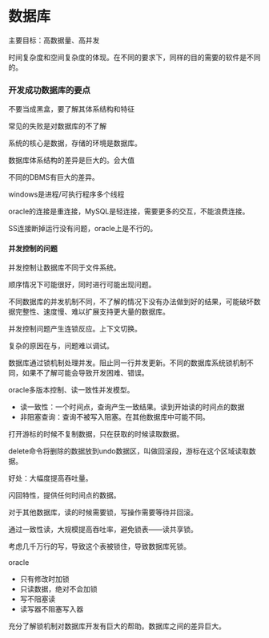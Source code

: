 # 数据库

主要目标：高数据量、高并发

时间复杂度和空间复杂度的体现。在不同的要求下，同样的目的需要的软件是不同的。

### 开发成功数据库的要点

不要当成黑盒，要了解其体系结构和特征

常见的失败是对数据库的不了解

系统的核心是数据，存储的环境是数据库。

数据库体系结构的差异是巨大的。会大值

不同的DBMS有巨大的差异。

windows是进程/可执行程序多个线程

oracle的连接是重连接，MySQL是轻连接，需要更多的交互，不能浪费连接。

SS连接断掉运行没有问题，oracle上是不行的。

#### 并发控制的问题

并发控制让数据库不同于文件系统。

顺序情况下可能很好，同时进行可能出现问题。

不同数据库的并发机制不同，不了解的情况下没有办法做到好的结果，可能破坏数据完整性、速度慢、难以扩展支持更大量的数据库。

并发控制问题产生连锁反应。上下文切换。

复杂的原因在与，问题难以调试。

数据库通过锁机制处理并发。阻止同一行并发更新。不同的数据库系统锁机制不同，如果不了解可能会导致开发困难、错误。

oracle多版本控制、读一致性并发模型。

* 读一致性：一个时间点，查询产生一致结果。读到开始读的时间点的数据
* 非阻塞查询：查询不被写入阻塞。在其他数据库中可能不同。

打开游标的时候不复制数据，只在获取的时候读取数据。

delete命令将删除的数据放到undo数据区，叫做回滚段，游标在这个区域读取数据。

好处：大幅度提高吞吐量。

闪回特性，提供任何时间点的数据。

对于其他数据库，读的时候需要锁，写操作需要等待并回滚。

通过一致性读，大规模提高吞吐率，避免锁表——读共享锁。

考虑几千万行的写，导致这个表被锁住，导致数据库死锁。

oracle

* 只有修改时加锁
* 只读数据，绝对不会加锁
* 写不阻塞读
* 读写器不阻塞写入器

充分了解锁机制对数据库开发有巨大的帮助。数据库之间的差异巨大。